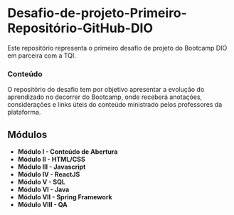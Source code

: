 # Desafio-de-projeto-Primeiro-Repositório-GitHub-DIO
Este repositório representa o primeiro desafio de projeto do Bootcamp DIO em parceira com a TQI. 
### Conteúdo
O repositório do desafio tem por objetivo apresentar a evolução do aprendizado no decorrer do Bootcamp, onde receberá anotações, considerações e links úteis do conteúdo ministrado pelos professores da plataforma.



## Módulos

- **Módulo I - Conteúdo de Abertura**
- **Módulo II - HTML/CSS**
- **Módulo III - Javascript**
- **Módulo IV - ReactJS**
- **Módulo V - SQL**
- **Módulo VI - Java**
- **Módulo VII - Spring Framework**
- **Módulo VIII - QA**

